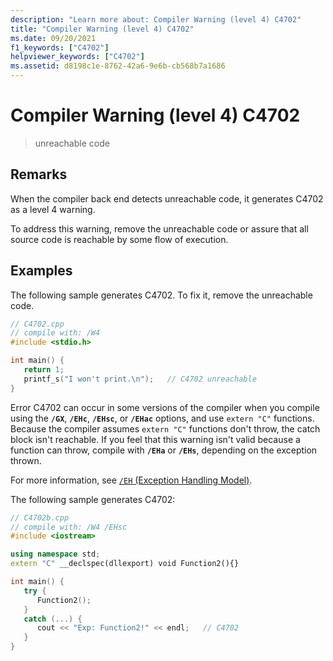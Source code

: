 ```yaml
---
description: "Learn more about: Compiler Warning (level 4) C4702"
title: "Compiler Warning (level 4) C4702"
ms.date: 09/20/2021
f1_keywords: ["C4702"]
helpviewer_keywords: ["C4702"]
ms.assetid: d8198c1e-8762-42a6-9e6b-cb568b7a1686
---
```

# Compiler Warning (level 4) C4702

> unreachable code

## Remarks

When the compiler back end detects unreachable code, it generates C4702 as a level 4 warning.

To address this warning, remove the unreachable code or assure that all source code is reachable by some flow of execution.

## Examples

The following sample generates C4702. To fix it, remove the unreachable code.

```cpp
// C4702.cpp
// compile with: /W4
#include <stdio.h>

int main() {
   return 1;
   printf_s("I won't print.\n");   // C4702 unreachable
}
```

Error C4702 can occur in some versions of the compiler when you compile using the **`/GX`**, **`/EHc`**, **`/EHsc`**, or **`/EHac`** options, and use `extern "C"` functions. Because the compiler assumes `extern "C"` functions don't throw, the catch block isn't reachable. If you feel that this warning isn't valid because a function can throw, compile with **`/EHa`** or **`/EHs`**, depending on the exception thrown.

For more information, see [`/EH` (Exception Handling Model)](../../build/reference/eh-exception-handling-model.md).

The following sample generates C4702:

```cpp
// C4702b.cpp
// compile with: /W4 /EHsc
#include <iostream>

using namespace std;
extern "C" __declspec(dllexport) void Function2(){}

int main() {
   try {
      Function2();
   }
   catch (...) {
      cout << "Exp: Function2!" << endl;   // C4702
   }
}
```
